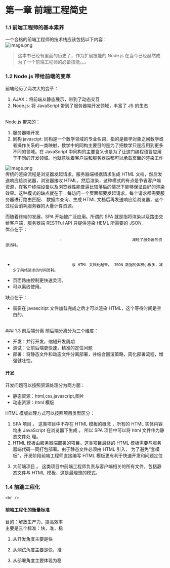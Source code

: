 # 第一章 前端工程简史

<a name="8pspk"></a>

### 1.1 前端工程师的基本素养

一个合格的前端工程师的技术栈应该包括以下内容：<br />![image.png](https://cdn.nlark.com/yuque/0/2020/png/296173/1585564582043-a2d7c407-aa90-4313-8ee0-b3119047d9f4.png#align=left&display=inline&height=501&name=image.png&originHeight=1002&originWidth=1514&size=691091&status=done&style=none&width=757)

> 这本书已经有里面的历史了，作为扩展技能的 Node.js 在当今已经赫然成为了一个前端工程师的必备技能。。。

<a name="VHWLD"></a>

### 1.2 Node.js 带给前端的变革

前端经历了两次大的变革：

1. AJAX：将前端从静态展示，带到了动态交互
1. Node.js: 将 JavaScript 带到了服务器端开发领域，丰富了 JS 的生态

<br />Node.js 带来的：

1. 服务器端开发
1. 同构 javascipt: 同构是一个数学领域的专业名词，指的是数学对象之间数学或者操作关系的一类映射，数学中的同构主要目的是为了把数学只是应用到更多不同的领域。在 JavaScript 中同构的主要含义也是为了让这门编程语言应用于不同的开发领域。也就意味着客户端和服务器端都可以承载页面的渲染工作

![image.png](https://cdn.nlark.com/yuque/0/2020/png/296173/1585620665131-9a4e125c-7a74-4dc7-a81b-feee92329637.png#align=left&display=inline&height=331&name=image.png&originHeight=662&originWidth=1118&size=204384&status=done&style=none&width=559)<br />传统的渲染流程是浏览器发起请求，服务器端根据请求生成 HTML 文档，然后发送响应给浏览器，浏览器接收 HTML，然后渲染，这种模式的有点是节省客户端资源，在客户终端设备以及浏览器性能普遍比较落后的情况下能够保证良好的渲染效果。这种模式的缺点就在于：每访问一个页面都要发起请求，每个请求都需要服务器进行路由匹配、
数据库查询、生成 HTML 文档后再发送响应给浏览器，这个过程会消耗服务器的大量计算资源。

而随着终端的发展，SPA 开始被广泛应用。所谓的 SPA 就是指将渲染以及路由交给客户端，服务器端 RESTFul API 只提供渲染 HEML 所需要的 JSON,<br />优点在于：

    						- 								减轻了服务器的资源消耗。

<br />
							
- 								与 HTML 文档比起来， JSON 数据的体积小很多，减少了网络请求的时间消耗。
- 页面路由控制更快速灵活。
- 可以离线使用。

缺点在于：

- 需要在 javasciript 文件加载完成之后才可以渲染 HTML，这个等待时间是空白的。

<br />
<a name="ofpMF"></a>
### 1.3 前后端分离
前后端分离分为三个维度：

- 开发：并行开发，缩短开发周期
- 测试：让前后端更快速，精准的定位问题
- 部署：将静态文件和动态文件分离部署，并结合回滚策略，简化部署流程，增强健壮性。
  <a name="2wZfF"></a>

#### 开发

开发问题可以按照资源处理分为两方面：

- 静态资源：html,css,javascript,图片
- 动态资源：html 模版

HTML 模版处理方式可以按照项目类型区分：

1. SPA 项目 。 这类项目中不存在 HTML 模板的概念 ，所有的 HTML 实体内容均由 JavaScript 在浏览器下生成 。 所以 SPA 项目中可以将 html 文件作为静态文件处
   理。
2. HTML 模板由服务器端部署的项目。这类项目最终的 HTML 模板需要与服务器端代码一同打包部署。由于静态文件必须由 HTML 引入， 为了避免“套模板”，开发阶段前端工程师直接编写 HTML 模板更有利于快速开发和问题定位

3) 大前端项目 。 这类项目中前端工程师负责与客户端相关的所有文件，包括静态文件与 HTML  模板，这是最理想的模式。

<a name="qAExJ"></a>

### 1.4 前踹工程化

    <br />




<a name="nDAH9"></a>

#### 前端工程化的衡量标准

目的：解放生产力，提高效率<br />主要是三个标准：快，准，稳

1. 从开发角度主要是快
1. 从测试角度主要是快，准
1. 从部署角度主要体现为稳

   <br />					
   			
   		
   	
   <br />
